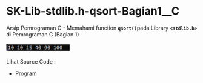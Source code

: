# SK-Lib-stdlib.h-qsort-Bagian1__C
Arsip Pemrograman C - Memahami function <code><b>qsort()</b></code>pada Library <code><b>&lt;stdlib.h></b></code> di Pemrograman C (Bagian 1)<br><br>
<img src="https://github.com/RizkyKhapidsyah/SK-Lib-stdlib.h-qsort-Bagian1__C/blob/master/SK-Lib-stdlib.h-qsort%20-Bagian1__C/x64/result/001.PNG"><br><br>
Lihat Source Code : <br>
- <a href="https://github.com/RizkyKhapidsyah/SK-Lib-stdlib.h-qsort-Bagian1__C/blob/master/SK-Lib-stdlib.h-qsort%20-Bagian1__C/Source.c">Program</a>
